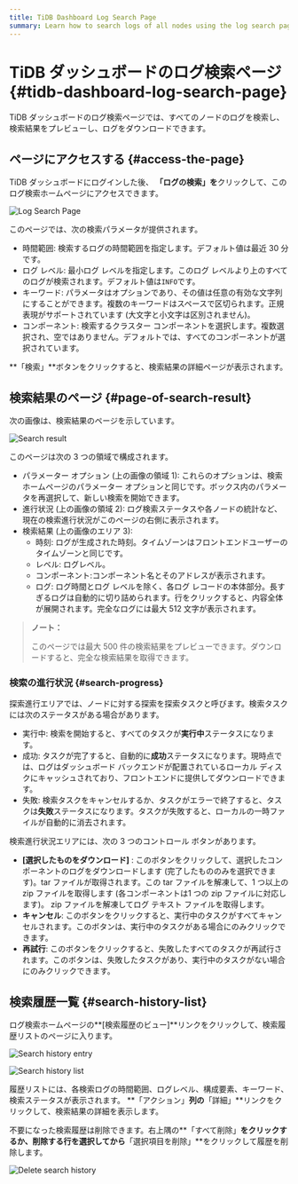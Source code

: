 ```yaml
---
title: TiDB Dashboard Log Search Page
summary: Learn how to search logs of all nodes using the log search page of TiDB Dashboard.
---
```


# TiDB ダッシュボードのログ検索ページ {#tidb-dashboard-log-search-page}

TiDB ダッシュボードのログ検索ページでは、すべてのノードのログを検索し、検索結果をプレビューし、ログをダウンロードできます。

## ページにアクセスする {#access-the-page}

TiDB ダッシュボードにログインした後、 **「ログの検索」を**クリックして、このログ検索ホームページにアクセスできます。

![Log Search Page](/media/dashboard/dashboard-log-search-home.png)

このページでは、次の検索パラメータが提供されます。

-   時間範囲: 検索するログの時間範囲を指定します。デフォルト値は最近 30 分です。
-   ログ レベル: 最小ログ レベルを指定します。このログ レベルより上のすべてのログが検索されます。デフォルト値は`INFO`です。
-   キーワード: パラメータはオプションであり、その値は任意の有効な文字列にすることができます。複数のキーワードはスペースで区切られます。正規表現がサポートされています (大文字と小文字は区別されません)。
-   コンポーネント: 検索するクラスター コンポーネントを選択します。複数選択され、空ではありません。デフォルトでは、すべてのコンポーネントが選択されています。

**「検索」**ボタンをクリックすると、検索結果の詳細ページが表示されます。

## 検索結果のページ {#page-of-search-result}

次の画像は、検索結果のページを示しています。

![Search result](/media/dashboard/dashboard-log-search-result.png)

このページは次の 3 つの領域で構成されます。

-   パラメーター オプション (上の画像の領域 1): これらのオプションは、検索ホームページのパラメーター オプションと同じです。ボックス内のパラメータを再選択して、新しい検索を開始できます。
-   進行状況 (上の画像の領域 2): ログ検索ステータスや各ノードの統計など、現在の検索進行状況がこのページの右側に表示されます。
-   検索結果 (上の画像のエリア 3):
    -   時刻: ログが生成された時刻。タイムゾーンはフロントエンドユーザーのタイムゾーンと同じです。
    -   レベル: ログレベル。
    -   コンポーネント:コンポーネント名とそのアドレスが表示されます。
    -   ログ: ログ時間とログ レベルを除く、各ログ レコードの本体部分。長すぎるログは自動的に切り詰められます。行をクリックすると、内容全体が展開されます。完全なログには最大 512 文字が表示されます。

> **ノート：**
>
> このページでは最大 500 件の検索結果をプレビューできます。ダウンロードすると、完全な検索結果を取得できます。

### 検索の進行状況 {#search-progress}

探索進行エリアでは、ノードに対する探索を探索タスクと呼びます。検索タスクには次のステータスがある場合があります。

-   実行中: 検索を開始すると、すべてのタスクが**実行中**ステータスになります。
-   成功: タスクが完了すると、自動的に**成功**ステータスになります。現時点では、ログはダッシュボード バックエンドが配置されているローカル ディスクにキャッシュされており、フロントエンドに提供してダウンロードできます。
-   失敗: 検索タスクをキャンセルするか、タスクがエラーで終了すると、タスクは**失敗**ステータスになります。タスクが失敗すると、ローカルの一時ファイルが自動的に消去されます。

検索進行状況エリアには、次の 3 つのコントロール ボタンがあります。

-   **[選択したものをダウンロード]** : このボタンをクリックして、選択したコンポーネントのログをダウンロードします (完了したもののみを選択できます)。tar ファイルが取得されます。この tar ファイルを解凍して、1 つ以上の zip ファイルを取得します (各コンポーネントは1 つの zip ファイルに対応します)。 zip ファイルを解凍してログ テキスト ファイルを取得します。
-   **キャンセル**: このボタンをクリックすると、実行中のタスクがすべてキャンセルされます。このボタンは、実行中のタスクがある場合にのみクリックできます。
-   **再試行**: このボタンをクリックすると、失敗したすべてのタスクが再試行されます。このボタンは、失敗したタスクがあり、実行中のタスクがない場合にのみクリックできます。

## 検索履歴一覧 {#search-history-list}

ログ検索ホームページの**[検索履歴のビュー]**リンクをクリックして、検索履歴リストのページに入ります。

![Search history entry](/media/dashboard/dashboard-log-search-history-entry.png)

![Search history list](/media/dashboard/dashboard-log-search-history.png)

履歴リストには、各検索ログの時間範囲、ログレベル、構成要素、キーワード、検索ステータスが表示されます。 **「アクション」**列の**「詳細」**リンクをクリックして、検索結果の詳細を表示します。

不要になった検索履歴は削除できます。右上隅の**「すべて削除」**をクリックするか、削除する行を選択してから**「選択項目を削除」**をクリックして履歴を削除します。

![Delete search history](/media/dashboard/dashboard-log-search-delete-history.png)
